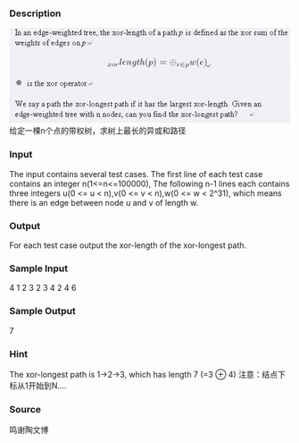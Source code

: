 
### Description
![](/images/1954.jpg) 
给定一棵n个点的带权树，求树上最长的异或和路径
### Input
The input contains several test cases. The first line of each test case contains an integer n(1<=n<=100000), The following n-1 lines each contains three integers u(0 <= u < n),v(0 <= v < n),w(0 <= w < 2^31), which means there is an edge between node u and v of length w. 

### Output
For each test case output the xor-length of the xor-longest path.

### Sample Input
4
1 2 3
2 3 4
2 4 6

### Sample Output
7


### Hint
The xor-longest path is 1->2->3, which has length 7 (=3 ⊕ 4) 
注意：结点下标从1开始到N....
### Source
鸣谢陶文博